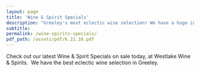 ```yaml
---
layout: page
title: 'Wine & Spirit Specials'
description: "Greeley's most eclectic wine selection! We have a huge inventory to choose from, both foreign and domestic."
subtitle:
permalink: /wine-spirits-specials/
pdf_path: /assets/pdf/6.22.16.pdf
---
```



Check out our latest Wine & Spirit Specials on sale today, at Westlake Wine & Spirits.  We have the best eclectic wine selection in Greeley.
